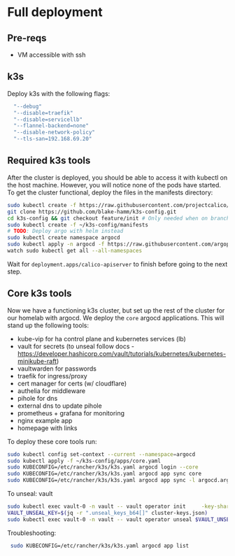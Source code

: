 # Full deployment

## Pre-reqs
- VM accessible with ssh

## k3s
Deploy k3s with the following flags:
```bash
  "--debug"
  "--disable=traefik"
  "--disable=servicellb"
  "--flannel-backend=none"
  "--disable-network-policy"
  "--tls-san=192.168.69.20"
```

## Required k3s tools
After the cluster is deployed, you should be able to access it with kubectl on the host machine. However, you will notice none of the pods have started. To get the cluster functional, deploy the files in the manifests directory:
```bash
sudo kubectl create -f https://raw.githubusercontent.com/projectcalico/calico/v3.27.3/manifests/tigera-operator.yaml
git clone https://github.com/blake-hamm/k3s-config.git
cd k3s-config && git checkout feature/init # Only needed when on branch
sudo kubectl create -f ~/k3s-config/manifests
# TODO: Deploy argo with helm instead
sudo kubectl create namespace argocd
sudo kubectl apply -n argocd -f https://raw.githubusercontent.com/argoproj/argo-cd/stable/manifests/install.yaml
watch sudo kubectl get all --all-namespaces
```
Wait for `deployment.apps/calico-apiserver` to finish before going to the next step.

## Core k3s tools
Now we have a functioning k3s cluster, but set up the rest of the cluster for our homelab with argocd. We deploy the `core` argocd applications. This will stand up the following tools:
 - kube-vip for ha control plane and kubernetes services (lb)
 - vault for secrets (to unseal follow docs - https://developer.hashicorp.com/vault/tutorials/kubernetes/kubernetes-minikube-raft)
 - vaultwarden for passwords
 - traefik for ingress/proxy
 - cert manager for certs (w/ cloudflare)
 - authelia for middleware
 - pihole for dns
 - external dns to update pihole
 - prometheus + grafana for monitoring
 - nginx example app
 - homepage with links

 To deploy these core tools run:
 ```bash
 sudo kubectl config set-context --current --namespace=argocd
 sudo kubectl apply -f ~/k3s-config/apps/core.yaml
 sudo KUBECONFIG=/etc/rancher/k3s/k3s.yaml argocd login --core
 sudo KUBECONFIG=/etc/rancher/k3s/k3s.yaml argocd app sync core
 sudo KUBECONFIG=/etc/rancher/k3s/k3s.yaml argocd app sync -l argocd.argoproj.io/instance=core
 ```

To unseal: vault
```bash
sudo kubectl exec vault-0 -n vault -- vault operator init     -key-shares=1     -key-threshold=1     -format=json > cluster-keys.json
VAULT_UNSEAL_KEY=$(jq -r ".unseal_keys_b64[]" cluster-keys.json)
sudo kubectl exec vault-0 -n vault -- vault operator unseal $VAULT_UNSEAL_KEY
```

Troubleshooting:
```bash
 sudo KUBECONFIG=/etc/rancher/k3s/k3s.yaml argocd app list
```
